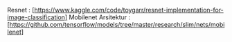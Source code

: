 Resnet : [https://www.kaggle.com/code/toygarr/resnet-implementation-for-image-classification]
Mobilenet Arsitektur : [https://github.com/tensorflow/models/tree/master/research/slim/nets/mobilenet]

